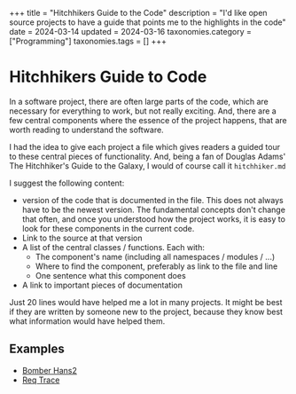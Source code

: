 +++
title               = "Hitchhikers Guide to the Code"
description         = "I'd like open source projects to have a guide that points me to the highlights in the code"
date                = 2024-03-14
 updated            = 2024-03-16
taxonomies.category = ["Programming"]
taxonomies.tags     = []
+++

# Hitchhikers Guide to Code

In a software project, there are often large parts of the code, which are necessary for everything to
work, but not really exciting. And, there are a few central components where the essence of the
project happens, that are worth reading to understand the software.

I had the idea to give each project a file which gives readers a guided tour to these central pieces of
functionality.
And, being a fan of Douglas Adams' The Hitchhiker's Guide to the Galaxy,
I would of course call it `hitchhiker.md`

I suggest the following content:
*   version of the code that is documented in the file. This does not always have to be the
    newest version. The fundamental concepts don't change that often, and once you understood how the project works, it is easy
    to look for these components in the current code.
*   Link to the source at that version
*   A list of the central classes / functions. Each with:
    *   The component's name (including all namespaces / modules / ...)
    *   Where to find the component, preferably as link to the file and line
    *   One sentence what this component does
*   A link to important pieces of documentation

Just 20 lines would have helped me a lot in many projects. It might be best if they are written by
someone new to the project, because they know best what information would have helped them.

## Examples

*   [Bomber Hans2](https://github.com/wonkodv/bomberhans2/blob/main/hitchhiker.md)
*   [Req Trace](https://github.com/wonkodv/reqtrace/blob/master/hitchhiker.md)

